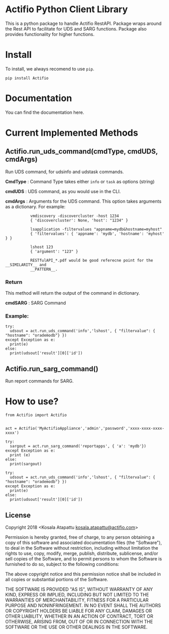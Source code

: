 # Actifio Python Client Library

This is a python package to handle Actifio RestAPI. Package wraps around the Rest API to facilitate for UDS and SARG functions. Package also provides functionality for higher functions.

# Install

To install, we always recomend to use ```pip```.

```
pip install Actifio
```

# Documentation

You can find the documentation here.


# Current Implemented Methods


## Actifio.run_uds_command(cmdType, cmdUDS, cmdArgs) 

Run UDS command, for udsinfo and udstask commands. 

  **CmdType** : Command Type takes either ```info``` or ```task``` as options (string)

  **cmdUDS**  : UDS command, as you would use in the CLI.

  **cmdArgs** : Arguments for the UDS command. This option takes arguments as a dictionary.
               For example:

               vmdiscovery -discovercluster -host 1234 
               { 'discovercluster': None, 'host': "1234" }

               lsapplication -filtervalues "appname=mydb&hostname=myhost"
               { 'filtervalues': { 'appname': 'mydb', 'hostname': 'myhost' } }

               lshost 123
               { 'argument': "123" }

               RESTfulAPI_*.pdf would be good referecne point for the __SIMILARITY__ and 
               __PATTERN__.

### Return

This method will return the output of the command in dictionary. 

  **cmdSARG** : SARG Command 

### Example: 

```
try: 
  udsout = act.run_uds_command('info','lshost', { "filtervalue": { "hostname": "orademodb"} })
except Exception as e:
  print(e)
else:
  print(udsout['result'][0]['id'])
```

## Actifio.run_sarg_command() 

Run report commands for SARG. 


# How to use?



```
from Actifio import Actifio


act = Actifio('MyActifioAppliance','admin','password','xxxx-xxxx-xxxx-xxxx')

try:
  sargout = act.run_sarg_command('reportapps', { 'a': 'mydb'})
except Exception as e:
  print (e)
else:
  print(sargout) 

try: 
  udsout = act.run_uds_command('info','lshost', { "filtervalue": { "hostname": "orademodb"} })
except Exception as e:
  print(e)
else:
  print(udsout['result'][0]['id'])
```

License
-------

Copyright 2018 <Kosala Atapattu kosala.atapattu@actifio.com>

Permission is hereby granted, free of charge, to any person obtaining a copy of this software and associated documentation files (the "Software"), to deal in the Software without restriction, including without limitation the rights to use, copy, modify, merge, publish, distribute, sublicense, and/or sell copies of the Software, and to permit persons to whom the Software is furnished to do so, subject to the following conditions:

The above copyright notice and this permission notice shall be included in all copies or substantial portions of the Software.

THE SOFTWARE IS PROVIDED "AS IS", WITHOUT WARRANTY OF ANY KIND, EXPRESS OR IMPLIED, INCLUDING BUT NOT LIMITED TO THE WARRANTIES OF MERCHANTABILITY, FITNESS FOR A PARTICULAR PURPOSE AND NONINFRINGEMENT. IN NO EVENT SHALL THE AUTHORS OR COPYRIGHT HOLDERS BE LIABLE FOR ANY CLAIM, DAMAGES OR OTHER LIABILITY, WHETHER IN AN ACTION OF CONTRACT, TORT OR OTHERWISE, ARISING FROM, OUT OF OR IN CONNECTION WITH THE SOFTWARE OR THE USE OR OTHER DEALINGS IN THE SOFTWARE.
